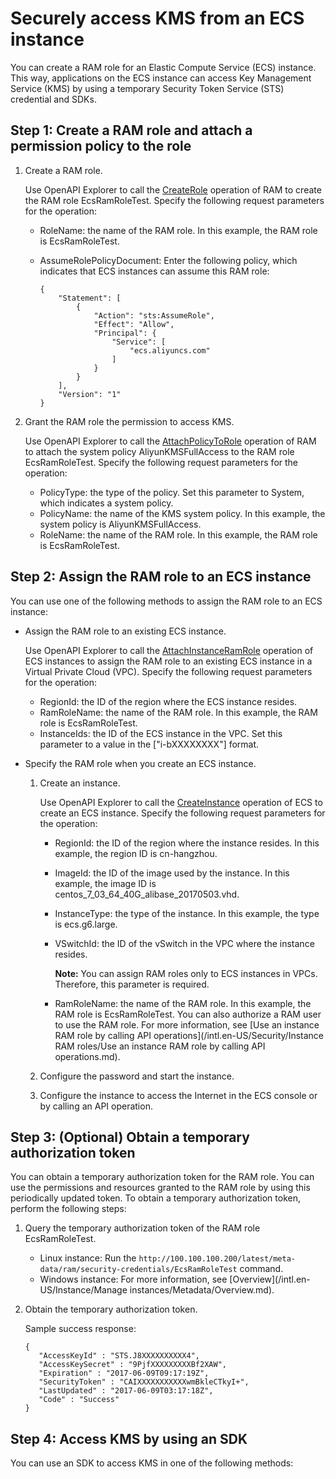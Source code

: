 # Securely access KMS from an ECS instance

You can create a RAM role for an Elastic Compute Service \(ECS\) instance. This way, applications on the ECS instance can access Key Management Service \(KMS\) by using a temporary Security Token Service \(STS\) credential and SDKs.

## Step 1: Create a RAM role and attach a permission policy to the role

1.  Create a RAM role.

    Use OpenAPI Explorer to call the [CreateRole](https://api.aliyun.com/#/?product=Ram&api=CreateRole) operation of RAM to create the RAM role EcsRamRoleTest. Specify the following request parameters for the operation:

    -   RoleName: the name of the RAM role. In this example, the RAM role is EcsRamRoleTest.
    -   AssumeRolePolicyDocument: Enter the following policy, which indicates that ECS instances can assume this RAM role:

        ```
        {
            "Statement": [
                {
                    "Action": "sts:AssumeRole", 
                    "Effect": "Allow", 
                    "Principal": {
                        "Service": [
                            "ecs.aliyuncs.com"
                        ]
                    }
                }
            ], 
            "Version": "1"
        }
        ```

2.  Grant the RAM role the permission to access KMS.

    Use OpenAPI Explorer to call the [AttachPolicyToRole](https://api.aliyun.com/#/?product=Ram&version=2015-05-01&api=AttachPolicyToRole) operation of RAM to attach the system policy AliyunKMSFullAccess to the RAM role EcsRamRoleTest. Specify the following request parameters for the operation:

    -   PolicyType: the type of the policy. Set this parameter to System, which indicates a system policy.
    -   PolicyName: the name of the KMS system policy. In this example, the system policy is AliyunKMSFullAccess.
    -   RoleName: the name of the RAM role. In this example, the RAM role is EcsRamRoleTest.

## Step 2: Assign the RAM role to an ECS instance

You can use one of the following methods to assign the RAM role to an ECS instance:

-   Assign the RAM role to an existing ECS instance.

    Use OpenAPI Explorer to call the [AttachInstanceRamRole](https://api.aliyun.com/#/?product=Ecs&version=2014-05-26&api=AttachInstanceRamRole) operation of ECS instances to assign the RAM role to an existing ECS instance in a Virtual Private Cloud \(VPC\). Specify the following request parameters for the operation:

    -   RegionId: the ID of the region where the ECS instance resides.
    -   RamRoleName: the name of the RAM role. In this example, the RAM role is EcsRamRoleTest.
    -   InstanceIds: the ID of the ECS instance in the VPC. Set this parameter to a value in the \["i-bXXXXXXXX"\] format.
-   Specify the RAM role when you create an ECS instance.
    1.  Create an instance.

        Use OpenAPI Explorer to call the [CreateInstance](https://api.aliyun.com/#/?product=Ecs&version=2014-05-26&api=CreateInstance) operation of ECS to create an ECS instance. Specify the following request parameters for the operation:

        -   RegionId: the ID of the region where the instance resides. In this example, the region ID is cn-hangzhou.
        -   ImageId: the ID of the image used by the instance. In this example, the image ID is centos\_7\_03\_64\_40G\_alibase\_20170503.vhd.
        -   InstanceType: the type of the instance. In this example, the type is ecs.g6.large.
        -   VSwitchId: the ID of the vSwitch in the VPC where the instance resides.

            **Note:** You can assign RAM roles only to ECS instances in VPCs. Therefore, this parameter is required.

        -   RamRoleName: the name of the RAM role. In this example, the RAM role is EcsRamRoleTest.
        You can also authorize a RAM user to use the RAM role. For more information, see [Use an instance RAM role by calling API operations](/intl.en-US/Security/Instance RAM roles/Use an instance RAM role by calling API operations.md).

    2.  Configure the password and start the instance.
    3.  Configure the instance to access the Internet in the ECS console or by calling an API operation.

## Step 3: \(Optional\) Obtain a temporary authorization token

You can obtain a temporary authorization token for the RAM role. You can use the permissions and resources granted to the RAM role by using this periodically updated token. To obtain a temporary authorization token, perform the following steps:

1.  Query the temporary authorization token of the RAM role EcsRamRoleTest.

    -   Linux instance: Run the `http://100.100.100.200/latest/meta-data/ram/security-credentials/EcsRamRoleTest` command.
    -   Windows instance: For more information, see [Overview](/intl.en-US/Instance/Manage instances/Metadata/Overview.md).
2.  Obtain the temporary authorization token.

    Sample success response:

    ```
    {
       "AccessKeyId" : "STS.J8XXXXXXXXXX4",
       "AccessKeySecret" : "9PjfXXXXXXXXXBf2XAW",
       "Expiration" : "2017-06-09T09:17:19Z",
       "SecurityToken" : "CAIXXXXXXXXXXXwmBkleCTkyI+",
       "LastUpdated" : "2017-06-09T03:17:18Z",
       "Code" : "Success"
    }
    ```


## Step 4: Access KMS by using an SDK

You can use an SDK to access KMS in one of the following methods:



